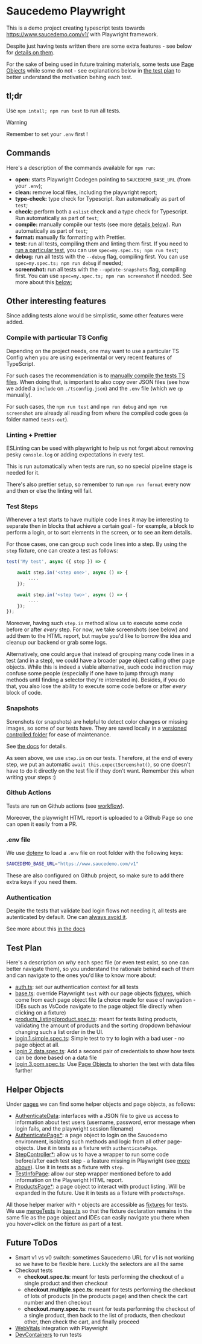 # Saucedemo Playwright

This is a demo project creating typescript tests towards https://www.saucedemo.com/v1/ with Playwright framework.

Despite just having tests written there are some extra features - see below for [details on them](#other-interesting-features).

For the sake of being used in future training materials, some tests use [Page Objects](https://playwright.dev/docs/pom) while some do not - see explanations below in [the test plan](#test-plan) to better understand the motivation behing each test.

## tl;dr

Use `npm intall; npm run test` to run all tests.

> [!WARNING]
> Remember to set your `.env` first !

## Commands

Here's a description of the commands available for `npm run`:

- **open:** starts Playwright Codegen pointing to `SAUCEDEMO_BASE_URL` (from your `.env`);
- **clean:** remove local files, including the playwright report;
- **type-check:** type check for Typescript. Run automatically as part of `test`;
- **check:** perform both a `eslist` check and a type check for Typescript. Run automatically as part of `test`;
- **compile:** manually compile our tests (see more [details below](#compile-with-particular-ts-config)). Run automatically as part of `test`;
- **format:** manually fix formatting with Prettier.
- **test:** run all tests, compiling them and linting them first. If you need to [run a particular test](https://playwright.dev/docs/running-tests#run-specific-tests), you can use `spec=my.spec.ts; npm run test`;
- **debug:** run all tests with the `--debug` flag, compiling first. You can use `spec=my.spec.ts; npm run debug` if needed;
- **screenshot:** run all tests with the `--update-snapshots` flag, compiling first. You can use `spec=my.spec.ts; npm run screenshot` if needed. See more about this [below](#screenshots);

## Other interesting features

Since adding tests alone would be simplistic, some other features were added.

### Compile with particular TS Config

Depending on the project needs, one may want to use a particular TS Config when you are using experimental or very recent features of TypeScript.

For such cases the recommendation is to [manually compile the tests TS files](https://playwright.dev/docs/test-typescript#manually-compile-tests-with-typescript). When doing that, is important to also copy over JSON files (see how we added a `include` on `./tsconfig.json`) and the `.env` file (which we `cp` manually).

For such cases, the `npm run test` and `npm run debug` and `npm run screenshot` are already all reading from where the compiled code goes (a folder named `tests-out`).

### Linting + Prettier

ESLinting can be used with playwright to help us not forget about removing pesky `console.log` or adding expectations in every test.

This is run automatically when tests are run, so no special pipeline stage is needed for it.

There's also prettier setup, so remember to run `npm run format` every now and then or else the linting will fail.

### Test Steps

Whenever a test starts to have multiple code lines it may be interesting to separate then in blocks that achieve a certain goal - for example, a block to perform a login, or to sort elements in the screen, or to see an item details.

For those cases, one can group such code lines into a step. By using the `step` fixture, one can create a test as follows:

```ts
test('My test', async ({ step }) => {

    await step.in('<step one>', async () => {
        ....
    });

    await step.in('<step two>', async () => {
        ....
    });
});
```

Moreover, having such `step.in` method allow us to execute some code before or after _every_ step. For now, we take screenshots (see below) and add them to the HTML report, but maybe you'd like to borrow the idea and cleanup our backend or grab some logs.

Alternatively, one could argue that instead of grouping many code lines in a test (and in a step), we could have a broader page object calling other page objects. While this is indeed a viable alternative, such code indirection may confuse some people (especially if one have to jump through many methods until finding a selector they're interested in). Besides, if you do that, you also lose the ability to execute some code before or after _every_ block of code.

### Snapshots

Screnshots (or snapshots) are helpful to detect color changes or missing images, so some of our tests have. They are saved locally in a [versioned controlled folder](tests/snapshots/) for ease of maintenance.

See [the docs](https://playwright.dev/docs/screenshots) for details.

As seen above, we use `step.in` on our tests. Therefore, at the end of every step, we put an automatic `await this.expectScreenshot()`, so one doesn't have to do it directly on the test file if they don't want. Remember this when writing your steps :)

### Github Actions

Tests are run on Github actions (see [workflow](.github/workflows/playwright.yml)).

Moreover, the playwright HTML report is uploaded to a Github Page so one can open it easily from a PR.

### .env file

We use [dotenv](https://www.npmjs.com/package/dotenv) to load a `.env` file on root folder with the following keys:

```bash
SAUCEDEMO_BASE_URL="https://www.saucedemo.com/v1"
```

These are also configured on Github project, so make sure to add there extra keys if you need them.

### Authentication

Despite the tests that validate bad login flows not needing it, all tests are autenticated by default. One can [always avoid it](https://playwright.dev/docs/auth#avoid-authentication-in-some-tests).

See more about this [in the docs](https://playwright.dev/docs/auth#basic-shared-account-in-all-tests)

## Test Plan

Here's a description on _why_ each spec file (or even test exist, so one can better navigate them), so you understand the rationale behind each of them and can navigate to the ones you'd like to know more about:

- [auth.ts](tests/auth.ts): set our authentication context for all tests
- [base.ts](tests/base.ts): override Playwright `test` with our page objects [fixtures](https://playwright.dev/docs/test-fixtures), which come from each page object file (a choice made for ease of navigation - IDEs such as VsCode navigate to the page object file directly when clicking on a fixture)
- [products_listing/product.spec.ts](tests/products.spec.ts): meant for tests listing products, validating the amount of products and the sorting dropdown behaviour changing such a list order in the UI.
- [login.1.simple.spec.ts](tests/login/login.1.simple.spec.ts): Simple test to try to login with a bad user - no page object at all.
- [login.2.data.spec.ts](tests/login/login.2.data.spec.ts): Add a second pair of credentials to show how tests can be done based on a data file
- [login.3.pom.spec.ts](tests/login//login.3.pom.spec.ts): Use [Page Objects](https://playwright.dev/docs/pom) to shorten the test with data files further

## Helper Objects

Under [pages](./pages/) we can find some helper objects and page objects, as follows:

- [AuthenticateData](./pages/authentication/AuthenticateData.ts): interfaces with a JSON file to give us access to information about test users (username, password, error message when login fails, and the playwright session filename)
- [AuthenticatePage*](./pages/authentication/AuthenticatePage.ts): a page object to login on the Saucedemo environment, isolating such methods and logic from all other page-objects. Use it in tests as a fixture with  `authenticatePage`.
- [StepController*](./pages/common/StepController.ts): allow us to have a wrapper to run some code before/after each test step - a feature missing in Playwright (see [more above](#test-steps)). Use it in tests as a fixture with `step`.
- [TestInfoPage](./pages/common/TestInfoPage.ts): allow our step wrapper mentioned before to add information on the Playwright HTML report.
- [ProductsPage*](./pages/ProductsPage.ts): a page object to interact with product listing. Will be expanded in the future. Use it in tests as a fixture with `productsPage`.

All those helper marker with `*` objects are accessible as [fixtures](https://playwright.dev/docs/test-fixtures) for tests. We use [mergeTests](https://playwright.dev/docs/test-fixtures#combine-custom-fixtures-from-multiple-modules) in [base.ts](./tests/base.ts) so that the fixture declaration remains in the same file as the page object and IDEs can easily navigate you there when you hover+click on the fixture as part of a test.

## Future ToDos

- Smart v1 vs v0 switch: sometimes Saucedemo URL for v1 is not working so we have to be flexible here. Luckly the selectors are all the same
- Checkout tests
    - **checkout.spec.ts**: meant for tests performing the checkout of a single product and then checkout
    - **checkout.multiple.spec.ts**: meant for tests performing the checkout of lots of products (in the products page) and then check the cart number and then checkout
    - **checkout.many.spec.ts**: meant for tests performing the checkout of a single product, then back to the list of products, then checkout other, then check the cart, and finally proceed
- [WebVitals](https://web.dev/articles/vitals) integration with Playwright
- [DevContainers](https://docs.github.com/en/codespaces/setting-up-your-project-for-codespaces/adding-a-dev-container-configuration/introduction-to-dev-containers) to run tests
